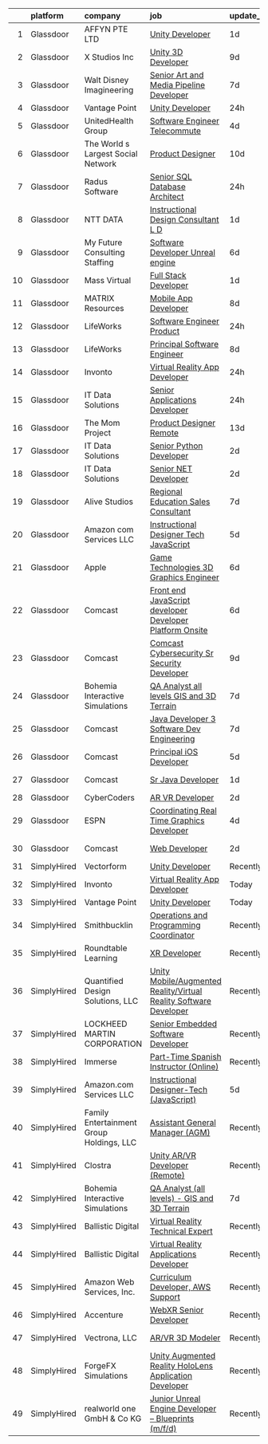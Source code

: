 

|    | platform    | company                                  | job                                                                                                                                                                                                                                                                                                                                                                                                                                                                                                                                                                                                                                                                                                                                                                                                                                                                                                                                                                                                                                                                                                                                                                                                                                                                                                                                                                                                                                                                                                                                                                                                                                 | update_time   | location                |
|---:|:------------|:-----------------------------------------|:------------------------------------------------------------------------------------------------------------------------------------------------------------------------------------------------------------------------------------------------------------------------------------------------------------------------------------------------------------------------------------------------------------------------------------------------------------------------------------------------------------------------------------------------------------------------------------------------------------------------------------------------------------------------------------------------------------------------------------------------------------------------------------------------------------------------------------------------------------------------------------------------------------------------------------------------------------------------------------------------------------------------------------------------------------------------------------------------------------------------------------------------------------------------------------------------------------------------------------------------------------------------------------------------------------------------------------------------------------------------------------------------------------------------------------------------------------------------------------------------------------------------------------------------------------------------------------------------------------------------------------|:--------------|:------------------------|
|  1 | Glassdoor   | AFFYN PTE  LTD                           | [Unity Developer](https://www.glassdoor.com/partner/jobListing.htm?pos=122&ao=1136043&s=58&guid=000001812852b62988418f9b5cc12239&src=GD_JOB_AD&t=SR&vt=w&cs=1_d36ee711&cb=1654238918763&jobListingId=1007910100781&jrtk=3-0-1g4k55dnq38po001-1g4k55dodjort800-aa5aa916dd6afc97-)                                                                                                                                                                                                                                                                                                                                                                                                                                                                                                                                                                                                                                                                                                                                                                                                                                                                                                                                                                                                                                                                                                                                                                                                                                                                                                                                                    | 1d            | Marina, CA              |
|  2 | Glassdoor   | X Studios  Inc                           | [Unity 3D Developer](https://www.glassdoor.com/partner/jobListing.htm?pos=130&ao=1136043&s=58&guid=000001812852b62988418f9b5cc12239&src=GD_JOB_AD&t=SR&vt=w&ea=1&cs=1_9b7a621b&cb=1654238918764&jobListingId=1007889240024&jrtk=3-0-1g4k55dnq38po001-1g4k55dodjort800-f401924aa4754060-)                                                                                                                                                                                                                                                                                                                                                                                                                                                                                                                                                                                                                                                                                                                                                                                                                                                                                                                                                                                                                                                                                                                                                                                                                                                                                                                                            | 9d            | Winter Park, FL         |
|  3 | Glassdoor   | Walt Disney Imagineering                 | [Senior Art and Media Pipeline Developer](https://www.glassdoor.com/partner/jobListing.htm?pos=116&ao=1110586&s=58&guid=000001812852b62988418f9b5cc12239&src=GD_JOB_AD&t=SR&vt=w&cs=1_895048e5&cb=1654238918762&jobListingId=1007895970614&cpc=FD1C1DA32C38CFA7&jrtk=3-0-1g4k55dnq38po001-1g4k55dodjort800-9745983a60743359--6NYlbfkN0DAFTyt7pbDCC2JPO79CSdi1dIb81yjczP5qsKcZIxgiRd1qisRd4re16D_VG3-wzVt0-0D5x6rmpZmBxpOIB-MQ1mGpe3yHY925OX3rb1E8wRdObUNBesrBm7VNKfvARZHAgSsQo9hECwkt1h05cSPp5sRVDCOLqqMahUyKqaryJkkgU93uDEseLKxoOvRVAz_IXFQmBGR2dywsxFMK1Z0pUJFCEcvlFisROSvsuQ6S-CFY76zaYxWTGz-TJYNzdIhl41N-Hya-TUApMIt7Cl1dCoALT_l5m8ZxZC4gYEgUD--i-arBd91flZZpBEWvWP_jJBE1nvUwdAneaR5to_6tkV1LshJdXx_3Hg-1VZhNeakZIS1dvhsJHyQVA-eUUVZ96ZuTTR7NX6v53gV2sKXQ8GlLR8c7LklUk2N6EVP2hAPFj0SxbkrAI_TdC88P8U%3D)                                                                                                                                                                                                                                                                                                                                                                                                                                                                                                                                                                                                                                                                                                                                                                                                                         | 7d            | Gilmore, AR             |
|  4 | Glassdoor   | Vantage Point                            | [Unity Developer](https://www.glassdoor.com/partner/jobListing.htm?pos=101&ao=1110586&s=58&guid=000001812852b62988418f9b5cc12239&src=GD_JOB_AD&t=SR&vt=w&ea=1&cs=1_2526aad5&cb=1654238918760&jobListingId=1007914513475&cpc=878687325D2A5CC7&jrtk=3-0-1g4k55dnq38po001-1g4k55dodjort800-5f6a5bb7afd8a25d--6NYlbfkN0DeXU0vMxLyKhfauY-dgUBa_3v1DHLtGGo4EP_Dl8CiY1CXhE0AlsdbVFi217QXqMdGX8XpZwd7dli5QRl1Ybi3GhgSx4ylGhhmjTDgpErIlSRa1iJ5CgUBp1W_usxbU2HYzItYJoxx_Pvc9NvwccUiQ4D8QAxNiQOXwI-TWHFzrcXifay3jPkPkfyL_1sQOG8Fvdf6JhLLHBkzqTG93rg3zR20TQZjHS3m4HArq1IhKefo9n3zmzQhvtgDp3WDGWnzHac9jHATFpdhQZrr9G6lb7oHxjrXFvA1kov04GUu-GafyCE7_ThHTdiCnQz6ihONu7Ah_7PUo3JmBEq2w6eXP9OD-XvqnW5qKb0PUT-gX6d9eJLP4YoF1FJwH-0pnEYA1Z6_z-N_3PYY-y7FHU0jtl0ps4ZOdXOYZ2FyM9vtuiYOX_bs6MZSS7v811IsrSNB2KBM7iE4XiayvMltVo57Ls6v0HqcsqY042jBLoEpoAGfyywxqJGLUeNzJHDUuwqME_CpLtyALA%3D%3D)                                                                                                                                                                                                                                                                                                                                                                                                                                                                                                                                                                                                                                                                                                                                                              | 24h           | Remote                  |
|  5 | Glassdoor   | UnitedHealth Group                       | [Software Engineer   Telecommute](https://www.glassdoor.com/partner/jobListing.htm?pos=112&ao=1110586&s=58&guid=000001812852b62988418f9b5cc12239&src=GD_JOB_AD&t=SR&vt=w&cs=1_be0b8076&cb=1654238918761&jobListingId=1007901684711&cpc=C63BD00756FD6F58&jrtk=3-0-1g4k55dnq38po001-1g4k55dodjort800-95c766b47e2aa355--6NYlbfkN0C8O9VKdOj_1Zh75e9_CvYhSsWVxS1Pvi5WUWhsf4w7FJvt2herunrAFBR2lpVAffAHovXqguHB_UyDYbb-YO0jYjHTBnPJ_JQ02yIn5fsgL6RU7QBGJP7h3mfQGLGJupeNMcFiOSprSHYLv8UCqThPESB9A6yNoW0ZJYPqWaOi-103ZNjxP9B7hdeBI4qv4pJrfwsA7MSNtkZslpsaEDsjKzKA9GNUDwqySLGyWKxBSSDvMB8ix4qjxs1nYZVh2XCqmiBzAtPrFLIK755tWfC3K51mMDiinnJDCY5Y5dpHkc5r3ojxcxhD_ej8Gd2yCz9pKOV34LS4FvMzwJpjyBIqRwnMeiAgI69v9flQJX99HIneKJjxCiWmWp2eEZ-1ZyocQx5_bRbd1p-_cJDJXIH7SAuAtfXNmP_EGG9a1Oh-cbnloUXppFnv)                                                                                                                                                                                                                                                                                                                                                                                                                                                                                                                                                                                                                                                                                                                                                                                                                                               | 4d            | Eden Prairie, MN        |
|  6 | Glassdoor   | The World s Largest Social Network       | [Product Designer](https://www.glassdoor.com/partner/jobListing.htm?pos=119&ao=1110586&s=58&guid=000001812852b62988418f9b5cc12239&src=GD_JOB_AD&t=SR&vt=w&ea=1&cs=1_41465284&cb=1654238918763&jobListingId=1007886649741&cpc=451933188B21919D&jrtk=3-0-1g4k55dnq38po001-1g4k55dodjort800-326b728251fdc685--6NYlbfkN0DSgjPPcnEdvoK3uuxfISLALE6pB1FR7YSHOr_tSg5_QGIhoz_2VqUepdcKLBLI_zQNg793n755smGF_vE4mwFBmZQgjlK7zz5XDbsjYhwKzec6QsZwIyll_YWMMNhQxR5yp0jVpsmIlomtv1AeE_lsWSB9u1S013tPVPwlstBtdDxyqGRy4BxWe5yDLeQkQ0d0jaS-6q4iMBw31d7reYUSBfpfBAIXA6pr3m1iF4gbdUppd-YSRhAybn-zGN4fdn5j12a9WIbM91a0kkfaJazq2bYQTvetM4-ESLAcyc2BYcuNrPOgGmGwsXRCd2z7VzV2_zPAgvx95M5hOkbR2CCbRFxho5HHryrFtgqDeRqrJ7K5sKD0gmNhhPohAkSJJsvxeBj-9UhiN_1r5uJyPc62fTgmYqVX-ZYvJwkvvRcIK9XxvSyELPtkbPZHbvgru2ClJihmOiSu8fHQp1iKaxUjzPQDD46YloxUdXb_zzC6RD0gNLsAtPq72jRK-j_K6TNZExAklwhlxD8eXeanzoLlywFD5fUYuDPlTUZJIUPTa3P4q2XWtcfGCqxwue5Wd7SiEgcX9zKhz_hPlPD-sTZI)                                                                                                                                                                                                                                                                                                                                                                                                                                                                                                                                                                                                                                                                                         | 10d           | Los Angeles, CA         |
|  7 | Glassdoor   | Radus Software                           | [Senior SQL Database Architect](https://www.glassdoor.com/partner/jobListing.htm?pos=104&ao=1110586&s=58&guid=000001812852b62988418f9b5cc12239&src=GD_JOB_AD&t=SR&vt=w&ea=1&cs=1_52e2c4ee&cb=1654238918760&jobListingId=1007913739716&cpc=149B3D5996025BBA&jrtk=3-0-1g4k55dnq38po001-1g4k55dodjort800-2bad3bdcc9ba3715--6NYlbfkN0CLi2moYVG2B7u-G_CcxQAQMNFvMAPpuYkRyyTC5NL1ZpZmcFa-gU871wlpxN_3eSPUJ4sJAg8JwS1m5XpPAKyCGLhwInt-ezqFIMjBlhcdIi5qIFVjti75oIIiXU792PNFokMGDqwqGNA1_X10U7WzX1q0ntsNMEnatR9TL90ZbGgeXtHQDhBQBPzJSraGmG2Y6xCldIuk9VrO2GWgoEo8MScp23whompD7Aisstku1RRIm72pfDJvwXcbS2iDH9_x9RGSEpPnWqGdZw9FLhtsTfM_lInlWBCrZ_wJIi7W5qEYd5I7bCqC8dlA71dg87t7YSeGeTElUNHs3yiRhJBqaqhBnIkyhWU-btRrz0G5MOG6IQx3nXc9aplMldcTBaYdZYl7iAIiOLwnqXspDbPfObkCTk0aSXFDR_7BzhGqMm7qzPNM_zOE27iO7kjnXyh0TMWOVEEh2WbkQJPFkeObphX9ppAkRRsJZXtD3HhNc6N4dXxmu2vWKQjAqsLwyUo%3D)                                                                                                                                                                                                                                                                                                                                                                                                                                                                                                                                                                                                                                                                                                                                                              | 24h           | Remote                  |
|  8 | Glassdoor   | NTT DATA                                 | [Instructional Design Consultant  L D ](https://www.glassdoor.com/partner/jobListing.htm?pos=115&ao=1110586&s=58&guid=000001812852b62988418f9b5cc12239&src=GD_JOB_AD&t=SR&vt=w&cs=1_e8994c1a&cb=1654238918762&jobListingId=1007910210126&cpc=9DC6E4D8324653EE&jrtk=3-0-1g4k55dnq38po001-1g4k55dodjort800-4e8328041364cdee--6NYlbfkN0Bpo5Q-IoG1V_mjYSR4J41fvsy6TiSA3aeewfLkPI7RodND_iJDrqtfsfIZuxy3v-OJdmSeFkTlP6CpEFmTkYrQDgH9hBLHAWXfdsBAQSCGX96zuHcFhA02NTljEvaL4jqOAk7F9MjTl7j8iFoWLEJqUcDZo32Svp82maWQQKaLjOWHqF8Fpvr11mpuOtYovg26kU6KwFCowc_dAgmi_HwQCJy5-bvF2qo4-CuRVg5livf7Vc1RExeUCZqDjjr478CaJF9Iw6g2hLfUavQxA79uVY-uPenOU5ExtTGbpDRuAaSehboMVgefivNmvAWx5PZkLHnVI-MEbsHfoY7G59vYxQH1uX-QyftZWtB06ey0ZNnnOkNduXBBI2mH5UJ8XcLS7AQBq3zDjFZ5Aq40-Cpo-6bPXbR8iBOyLe3jni4ycn3psXyki90HqdWR-oOYdL-m-9aB8mqgGv1ZfjCH7CY-si-QC7k3rvJgz4kjoX3q9lsSMwknyE_EfVdvKw00isDR6FZoNiICcge_jTIuSw2hMg5t4QmWsNzym89vO7WAzA%3D%3D)                                                                                                                                                                                                                                                                                                                                                                                                                                                                                                                                                                                                                                                                                                             | 1d            | Charlotte, NC           |
|  9 | Glassdoor   | My Future Consulting   Staffing          | [Software Developer   Unreal engine](https://www.glassdoor.com/partner/jobListing.htm?pos=102&ao=1110586&s=58&guid=000001812852b62988418f9b5cc12239&src=GD_JOB_AD&t=SR&vt=w&ea=1&cs=1_d55f6886&cb=1654238918760&jobListingId=1007898394292&cpc=D24EE3D704DEE7AC&jrtk=3-0-1g4k55dnq38po001-1g4k55dodjort800-53aa9a5e68a0bba7--6NYlbfkN0ByGB6O5D_5B5o4SDHM4_RSOYPry5N9VVrTsCPWZvbmb0mMlVsy4s8jorDtWwBD9H3_EnXfdZPv34kD-JJUxRjzju1iDWxtbEnl6mZHv3DbaUbZxTPuKkREc6o4BsntmsP7zKqAvtvML5dVmxKfthV6c3xk4PN6L6EFLkira0AOO7JtwrBpOmhClNCbrXUG30keItprP1xl7l8BqgO9tcMSZyHvXIa9bynyvXMh5dHu4gB4zOevO45BmkuC9R_-RTXB9FFABtl0_tGz2fuptiXoCf1Ej5QTHgCFf80dMB-wAPo5zGdweqha3V11Z1_sRiAYNUnAd0dylv3Z3B8zncqAjgq3rjLO1id65LmxlKpjZagEMfe3GRKQHU_RGKehRnIfBHImi27eBKXNuuEKkI1l-KGijHwxZUzGHC8SZ12_4LHGPMIvfyQ1UiyyxJfiWGNmSl6O5bXTPqbqoWhIoW0R0B0SC1SGCbaq1Lz_gdVS29_1dqS7VQUPKvqTRObEKv2x-54P2r2ZKSsALDpNH-1g)                                                                                                                                                                                                                                                                                                                                                                                                                                                                                                                                                                                                                                                                                                                                       | 6d            | Indianapolis, IN        |
| 10 | Glassdoor   | Mass Virtual                             | [Full Stack Developer](https://www.glassdoor.com/partner/jobListing.htm?pos=129&ao=1136043&s=58&guid=000001812852b62988418f9b5cc12239&src=GD_JOB_AD&t=SR&vt=w&ea=1&cs=1_59f7e6da&cb=1654238918764&jobListingId=1007911540996&jrtk=3-0-1g4k55dnq38po001-1g4k55dodjort800-f103dbe9ae2ea7a0-)                                                                                                                                                                                                                                                                                                                                                                                                                                                                                                                                                                                                                                                                                                                                                                                                                                                                                                                                                                                                                                                                                                                                                                                                                                                                                                                                          | 1d            | Remote                  |
| 11 | Glassdoor   | MATRIX Resources                         | [Mobile App Developer](https://www.glassdoor.com/partner/jobListing.htm?pos=118&ao=1110586&s=58&guid=000001812852b62988418f9b5cc12239&src=GD_JOB_AD&t=SR&vt=w&ea=1&cs=1_b78edb87&cb=1654238918762&jobListingId=1007893245974&cpc=FD1C1DA32C38CFA7&jrtk=3-0-1g4k55dnq38po001-1g4k55dodjort800-b9ce66fefdaedd40--6NYlbfkN0De5ppvndiyxA0pMSLQzOe_j9Mra0KF_8EhxTxOKXtZIfhM20E97mGJ6rqAxbACvL-wHlPk7GLdGWgUD7weRx8czDiGgrPlkyQb0-H9kUFGx39ZcBIIVxDiGIPiI7vn0abMSXDDr6jIaDtCNGokVOu60ia0tO5ZTMdh2kpJP-ks3779ceFLtTS1_nM_vUHi54zM0OGiRFsIlBaGh9rVMukqNPfeIgZyMlNrWftMEQNTNoc9b_NB6UVszCr-B48E1Te9eXELfVSlGePUOmdwJSNqzy2ih_nKfrNYSgj4Ohjbz-D9xW1Ium10HAvcmVhbferBKkYhygXUPveAwbmWkTxuG9IWhTq6Z2OdOZ2YKr-JvE-VilT9OtlPh8UfIF24-0-labaIdLqbmWcL6Y5mz90j0yYncvggWRv2EW8CBOu1r8ljRVzezflzwuVMlHEHpRh_8R9krh8unSke9kPAskIH4QfraPgMWtC3k6CBFGBLO6nqO0GRUPwZyOQfWzROmwXLMHxwb9iBZbw1wuqtTtRd2OKwG3JjcnckwfIlNIpCYQ%3D%3D)                                                                                                                                                                                                                                                                                                                                                                                                                                                                                                                                                                                                                                                                                                                         | 8d            | Atlanta, GA             |
| 12 | Glassdoor   | LifeWorks                                | [Software Engineer   Product](https://www.glassdoor.com/partner/jobListing.htm?pos=106&ao=1110586&s=58&guid=000001812852b62988418f9b5cc12239&src=GD_JOB_AD&t=SR&vt=w&cs=1_7c080c3c&cb=1654238918760&jobListingId=1007914430754&cpc=FAE5E775D180B2FB&jrtk=3-0-1g4k55dnq38po001-1g4k55dodjort800-66b264ec8028f0e1--6NYlbfkN0DLmrqCN2v1TO8im94Z8ijjg5B0bygWI38WyDDoeOWhaQvk6bM5zeSyQrwlZm0cpZA3AdWU614Y0t5Dfkt2OY8nqKdQnEgPGAAPdH0v6vcW7Lu315XDapYO3Lj5P71ZgZq2lls_oIoTjE3F5BANDOw6cwbM0E5tNhtq2VuUT7XfaHCs5jqulPsaXoDD-rn3-_klEDrZI2oqek8vEilH4X3csFrs-PBD6aKxnmXq3CrIgItFp8kIazR9f33h-iPa1tEKBI5fLh97dhbyxY_C4f2Sj555PNsLkzil_6nIHj5xuaB5GQQfA1D_EbSrIP2xM0xye8KXWmfnzcmruivOcnVgcBlWyeMI5dAzU7XQ8ZQh67wSRYyzBnFN_Ezuy-HySqTSVGG8Hmt_hSl6a85KDsp5aiz8lDYVSM9OwBxUaVUS2bcfWd0T-qmdxmmO4-0uxX_ivzjcKAmfR0BvEuGml5-pdWcCsAEmqaqKAPKFk73ZR4S5j-1cZWCsvG3Q-A9xHCzr7ADwXQFboV8QB4qP5-FxillslBufTRJHnplpi6cxmA%3D%3D)                                                                                                                                                                                                                                                                                                                                                                                                                                                                                                                                                                                                                                                                                                                       | 24h           | Remote                  |
| 13 | Glassdoor   | LifeWorks                                | [Principal Software Engineer](https://www.glassdoor.com/partner/jobListing.htm?pos=114&ao=1110586&s=58&guid=000001812852b62988418f9b5cc12239&src=GD_JOB_AD&t=SR&vt=w&cs=1_39ea9b03&cb=1654238918761&jobListingId=1007893251655&cpc=F4EED0218A761C36&jrtk=3-0-1g4k55dnq38po001-1g4k55dodjort800-025bb4eb2aae7445--6NYlbfkN0DLmrqCN2v1TO8im94Z8ijjg5B0bygWI38WyDDoeOWhaQvk6bM5zeSyQrwlZm0cpZBkdfe9WD5LwBa1FYVbK62hFAvsdaTtISNHUYM1toTB1Y7EX6-qfoyYYLHZcXDgEJGEE8hHfPwMqpGFpY6owiSdyJUibGMl9fkzxkaUu_i-54M9YhrdOfIa2LIYHBIuE4kcLWqo9jZtto6FEsREDdMyWwF0Fpfn-bHUHQka8Ek9HN0uQPuci-Z_vttEyDOW4a5qOjbuPOv0brNvhypdv-dgm9OBg3ToVr84R1HnaUNn4oBwZy-79988W35zj3tc8r-wSYgCDKJGjHaU10c9OSH6xn3NWPBLjTzfl03RryQWiE2Cf2gtZGkPan5Ski8FK-gJ0nVJ-84SNp3eJPyRT6UQdoFrhnGt4SWH1Fx9-OJVfgGw1P-yr8rjh7vZbx5uBsNVNKJnLVJT7Z3EZ9MLQWoaBQeOKA0-8D-7uC311HQAxieWZ_8nRJUkCzIPIzCStLmasDxR7xpcpewo6_iCLG4sCzoPkC7j6f98gBOXBimD7g%3D%3D)                                                                                                                                                                                                                                                                                                                                                                                                                                                                                                                                                                                                                                                                                                                       | 8d            | Remote                  |
| 14 | Glassdoor   | Invonto                                  | [Virtual Reality App Developer](https://www.glassdoor.com/partner/jobListing.htm?pos=121&ao=1136043&s=58&guid=000001812852b62988418f9b5cc12239&src=GD_JOB_AD&t=SR&vt=w&cs=1_1938ec4c&cb=1654238918763&jobListingId=1007914902301&jrtk=3-0-1g4k55dnq38po001-1g4k55dodjort800-f29a10619103e505-)                                                                                                                                                                                                                                                                                                                                                                                                                                                                                                                                                                                                                                                                                                                                                                                                                                                                                                                                                                                                                                                                                                                                                                                                                                                                                                                                      | 24h           | Bridgewater, NJ         |
| 15 | Glassdoor   | IT Data Solutions                        | [Senior Applications Developer](https://www.glassdoor.com/partner/jobListing.htm?pos=123&ao=1136043&s=58&guid=000001812852b62988418f9b5cc12239&src=GD_JOB_AD&t=SR&vt=w&cs=1_dc68f7e3&cb=1654238918763&jobListingId=1007913475058&jrtk=3-0-1g4k55dnq38po001-1g4k55dodjort800-502af9ab8db044a2-)                                                                                                                                                                                                                                                                                                                                                                                                                                                                                                                                                                                                                                                                                                                                                                                                                                                                                                                                                                                                                                                                                                                                                                                                                                                                                                                                      | 24h           | Remote                  |
| 16 | Glassdoor   | The Mom Project                          | [Product Designer  Remote ](https://www.glassdoor.com/partner/jobListing.htm?pos=120&ao=1110586&s=58&guid=000001812852b62988418f9b5cc12239&src=GD_JOB_AD&t=SR&vt=w&cs=1_96a03d1f&cb=1654238918762&jobListingId=1007880209448&cpc=F41FEAB56D215062&jrtk=3-0-1g4k55dnq38po001-1g4k55dodjort800-729f903c4dee6bcf--6NYlbfkN0BDp_epf89aHDQhKpPegNJQ_ldQpEFZQsM9OcONMGxWx6pU56EKHF58QjVdAUvn2gXJ5-jZVHu_Ux3wkBuWFS2xVHPAjniMX1aW3tC92YZsMm6kEpOL8HZsL25EhSEz3ui4c7-8VeFPRMV8qiphT5plaJ77TY3p8pZWApGb3r5gRpnmtZPGmsT-u0U4Tq84npLHeNh_HqcoZTP6Y-dcv72S8N8RtPDPtZl26RkRRqUvTVfPXw7tqAHfXYngJnbSOPLL2DJyi5Ne3i8y3YkpGNcp9stXFM5wocbJz_ywMGWkEjnFePv5o1WWK5yoq4ZaBLnApTAYyAHQDjL6yYkfMNeBzXn8rYwIe4Ns8ysb1IL6YeBxzbtGT79h198D3U_xlF98ZDMuWDv9YWPPJi6GeqtRc_dILirDd9qo80NLMeQalCrsmBQjgN9V_oI4W6i0UH9NSldiy6cuMfFMrjuSWZPhBFzsIokfzFr9H6vRfw60UIeNRX5ej4GU-02e6bCKo0LojsXhx_0R3jd7gmzh2CKMlH2C7XbXn_TdbLmAUpS4TUxeDOKgujONs2ckFU6GGx5qNEqqYaWEZQ%3D%3D)                                                                                                                                                                                                                                                                                                                                                                                                                                                                                                                                                                                                                                                                                         | 13d           | Los Angeles, CA         |
| 17 | Glassdoor   | IT Data Solutions                        | [Senior Python Developer](https://www.glassdoor.com/partner/jobListing.htm?pos=124&ao=1136043&s=58&guid=000001812852b62988418f9b5cc12239&src=GD_JOB_AD&t=SR&vt=w&cs=1_db50cbe8&cb=1654238918763&jobListingId=1007906371357&jrtk=3-0-1g4k55dnq38po001-1g4k55dodjort800-8892b048d58b03b7-)                                                                                                                                                                                                                                                                                                                                                                                                                                                                                                                                                                                                                                                                                                                                                                                                                                                                                                                                                                                                                                                                                                                                                                                                                                                                                                                                            | 2d            | Remote                  |
| 18 | Glassdoor   | IT Data Solutions                        | [Senior  NET Developer](https://www.glassdoor.com/partner/jobListing.htm?pos=125&ao=1136043&s=58&guid=000001812852b62988418f9b5cc12239&src=GD_JOB_AD&t=SR&vt=w&cs=1_2adc0b9f&cb=1654238918763&jobListingId=1007907348407&jrtk=3-0-1g4k55dnq38po001-1g4k55dodjort800-76d1654ac2c83498-)                                                                                                                                                                                                                                                                                                                                                                                                                                                                                                                                                                                                                                                                                                                                                                                                                                                                                                                                                                                                                                                                                                                                                                                                                                                                                                                                              | 2d            | Remote                  |
| 19 | Glassdoor   | Alive Studios                            | [Regional Education Sales Consultant](https://www.glassdoor.com/partner/jobListing.htm?pos=103&ao=1110586&s=58&guid=000001812852b62988418f9b5cc12239&src=GD_JOB_AD&t=SR&vt=w&ea=1&cs=1_61bdc494&cb=1654238918760&jobListingId=1007895124397&cpc=2187E14FC6F1B769&jrtk=3-0-1g4k55dnq38po001-1g4k55dodjort800-2fccb21c2e1ea881--6NYlbfkN0AtR68e5gWpPxoovZgA7Udo-dcymoK0NpHFMpIgh7LYzwY3wN5rRkTJw7S9Un75A1UkfoEPcR-RLTtmXzPwKmOqMqSUGO6XxXBLFjazCM3V1ZfBf1dsKFPwpEorEmRbYNpRuaetMdGHNrVWqKG-YgcH2_4AgN8YNRiRdktTNsy0-IciB3jOXBW6M1cvLhUjxJI76XsoxWJP3PiMzETDU5CgIOwB1iwm4zekKqMRsgqxK7p0HJF2eOhTCsZWmfDNYIGHiYHKJOsnDnTtcbTgGZ9Hkyp-cV7N0amKKTvmUV-DTDNNc3R78Mhaq-Fqp3UR2veTPUhcrT3sRftDuGefC29ZuLTbV0-qtWO_az6YonxKxOA1jpj_Mv7aUTyu4MYeQ055mrbdMICHIooRjd4WPNDrQb0OFXanqTaAjkdqslvTgsy9exYdbf0-bhX0DuC2Ap2NnjK1KCZlsYx96l3MtauKEn999W6QMhah50dabr13L2PYOjwluDsSVNdqaBsrZhlG4gHqLCFzw3jjMTfe2Cbd)                                                                                                                                                                                                                                                                                                                                                                                                                                                                                                                                                                                                                                                                                                                                      | 7d            | Remote                  |
| 20 | Glassdoor   | Amazon com Services LLC                  | [Instructional Designer Tech  JavaScript ](https://www.glassdoor.com/partner/jobListing.htm?pos=127&ao=1136043&s=58&guid=000001812852b62988418f9b5cc12239&src=GD_JOB_AD&t=SR&vt=w&cs=1_635a8843&cb=1654238918763&jobListingId=1007899848648&jrtk=3-0-1g4k55dnq38po001-1g4k55dodjort800-e6ed21dde313eae9-)                                                                                                                                                                                                                                                                                                                                                                                                                                                                                                                                                                                                                                                                                                                                                                                                                                                                                                                                                                                                                                                                                                                                                                                                                                                                                                                           | 5d            | Remote                  |
| 21 | Glassdoor   | Apple                                    | [Game Technologies 3D Graphics Engineer](https://www.glassdoor.com/partner/jobListing.htm?pos=107&ao=1110586&s=58&guid=000001812852b62988418f9b5cc12239&src=GD_JOB_AD&t=SR&vt=w&cs=1_4ea18307&cb=1654238918760&jobListingId=1007897913384&cpc=1CBFC3E34E2A31FF&jrtk=3-0-1g4k55dnq38po001-1g4k55dodjort800-657f79cc39d85f12--6NYlbfkN0BvKrLyj5gPmtZO9T8euul8TCxuuKNOtzRJOomxnwSEodTz2Bc-sPZlADHp0xxmf8Xq9_ti3Wl2aurzOBya4B5N2vDLSOWj3FoiZwn5VzDo4mTgHIfcvSbGAbYXfazgkjRHIVuG0gGPMcloBCGq74MPOeeEQvuX7LK_dGcQtmVXlwQLdsT_GFTzN5Zep-1bCpk7Qb5G3HvLGC97nImwgkEEQyonlBhv854DUJcZr99dRF4UPF2FDhHDpDdT2NmhIbwS7O1HqFNygZVxOs33Blz9xuV3gVLDWW2tMBlcdZifGM6_MTZUvhaRGIHLnJniTjWzI6poxABRD-SWNMmXSwzLYsXVPQkfUTArdWJjmaGgGjolOKzgHmP0en7RasNYA4S4lHK1fBQ_enE-iP5Wb42B6wS9mMMeNFQdokoRLtJPQeJrDHi2ilEJN0l8dwfGzsSTA7D2cqkCw1lLMv689_a6uW071Nywscw9TmanxU89QmH5o5fb_kQ00Nfq_kXNM0qujggQd3pOsSQqA8piK-YfoNYe93aZnXQD9TbnqT6kZCXe3lHrt4VceUBtlnRqv5pc_qFQqr0-kK9pJxIW4Hm49eFO7EQw5Deqtv_gquagKSB9RofKheQ1gST7TTgOPCxaxyssCu4-YFZCmGjvGMDh2fD6gclRpGhIMOMV19N1nA8LGsggYD2Cwb2rkxzr1CObfrgx1dtAZkjREKhS9BICE2hSyGKv8iil0eAuaEJTfK_hy6BMQSaLiRsii9Fg1X3ckSu-EaMJKPNlelUeLnpD-vn3tdFxAUm1-NSSM5rUVUOVHJXgHAmtjQM82Fnt9u8u3ufCSta5utOS5Geq4eT5poptg04Es-4FmXMAhcX2vXNWeiF4GxC4D9g0x4SYrqT2hd1bBRcR0m-MRA5t7Jvgswo8OODmz5kcPao9h4OYVFITCH1XIINFsxlnWqQLtiQ%3D)                                                                                                                                                                                                                                                                                          | 6d            | Austin, TX              |
| 22 | Glassdoor   | Comcast                                  | [Front end JavaScript developer  Developer Platform  Onsite ](https://www.glassdoor.com/partner/jobListing.htm?pos=126&ao=1136043&s=58&guid=000001812852b62988418f9b5cc12239&src=GD_JOB_AD&t=SR&vt=w&cs=1_72856930&cb=1654238918763&jobListingId=1007897850268&jrtk=3-0-1g4k55dnq38po001-1g4k55dodjort800-7c6332bdce9f6f9f-)                                                                                                                                                                                                                                                                                                                                                                                                                                                                                                                                                                                                                                                                                                                                                                                                                                                                                                                                                                                                                                                                                                                                                                                                                                                                                                        | 6d            | Philadelphia, PA        |
| 23 | Glassdoor   | Comcast                                  | [Comcast Cybersecurity  Sr  Security Developer](https://www.glassdoor.com/partner/jobListing.htm?pos=113&ao=1110586&s=58&guid=000001812852b62988418f9b5cc12239&src=GD_JOB_AD&t=SR&vt=w&cs=1_143f7c87&cb=1654238918761&jobListingId=1007888466316&cpc=5E31031E1AFF45A7&jrtk=3-0-1g4k55dnq38po001-1g4k55dodjort800-a286b2556b833030--6NYlbfkN0Cj-KmZPsf9w80C8b1WzNVrlanjD2SXJjxuCbUWHsXPZlTAgGmdtIUzoKTi6fK6WvYTDL9M1v2A3yt2ii0vTdSPYJyc0Z5-yQmPGt2NUKQDp6WCPS7QkC0iehBzExosCb5ax6JsO_WFbvt02cMKu2WfQx8LmEefkI24OM9dGUjPeLf4aRSjQxeTtLYMCWLLyBBQn92UgPwCQh4A6C6ivDAioT3DQCyNAhu5tK6UsHXLE7fGGIliCPq63uuZAyYFJvhPzxdFZpM5q6hHrTFQD-EJ1-ng51JnzeyG23F2bnTyKZJgoEPaHBzvJIA9sM3MPXsrf7Rd-fTIzLedCTLB3EV1LIUAjEAA8kPbO3mf0YgGUv2UsT-46spchCrXicUs63Q4uJXhtxpqJmF_nMO9qbArNwZMhyKMYdZkOd1UJ81aAMyokBLXu05VTla6sjQ-cStqVWY7Ho5GM2-juj5GJBSeE8ep9mFA47bLh9Z5M_tbuOSW2ZpX5odwzD8hL6cvtyyP8cCXTIANcGn8kOthnsVfit_4mvlnBfM_JlehVLuzSoJtuTTlunZt3nz1Yy570M2nO55wwRCEs2y5ksTGmIZw2bezMv1uyQ0oIsmfUP6PrWB-PNdoLrK6DEO_Q584lqADzjNTWtXmYl48An4_AjJEyEN-RhqzOtNyB-WE9x9VU2hyXQqXwH3erZayxIWOUxcMNiITqOmut04trWexMWYc2wDsobVVu-yyjOZ5P6GvwtbBtoy5V1FgXavANLusAroPaVLUfnc_kaRChChyAOruutE_dIl4ak_T1RkwxHoCI2sqxnynjhE_JDgE0DJlZDGIpjrc5Wzq0F5VQX-VCliyevuIu2gExo6re97acEBRrjDuDPsce7GZjnW9hNkWMNla4N2O61yKVo6EHbq2dItj-rTh2686UjaMl1v3S_BZMy_P3n0M2GNAb1AlaWzz87BYhKt2rCMVoLrvB1oNWbAZIr6luuAW4fOMy-yF7OOuQ6BdQeHCSy43MvuCZIIPyQkC4pxxUx1QQ8EbnTkiC5VFflt4UeJufrnCNKWUxrMRNrg2dxxyi1okBwLkN0aXyjU-6kNbeIQ01d3zIM5jDFJynqGdDKlapC9t36rMoHVRmpyKz_5g2SNjj2vgWHGJ2_nMzgQ6x_bTrT5YsHan4aTdbyVQGVqg3oSaKLAnkLIi4h-0LvQScbPp0KoNEEz5yX9pHPZ3sjE3qwapY6lkdPq3) | 9d            | Philadelphia, PA        |
| 24 | Glassdoor   | Bohemia Interactive Simulations          | [QA Analyst  all levels    GIS and 3D Terrain](https://www.glassdoor.com/partner/jobListing.htm?pos=128&ao=1136043&s=58&guid=000001812852b62988418f9b5cc12239&src=GD_JOB_AD&t=SR&vt=w&ea=1&cs=1_1039f132&cb=1654238918764&jobListingId=1007895550114&jrtk=3-0-1g4k55dnq38po001-1g4k55dodjort800-2142521ef46eaab8-)                                                                                                                                                                                                                                                                                                                                                                                                                                                                                                                                                                                                                                                                                                                                                                                                                                                                                                                                                                                                                                                                                                                                                                                                                                                                                                                  | 7d            | Pittsburgh, PA          |
| 25 | Glassdoor   | Comcast                                  | [Java Developer 3  Software Dev   Engineering](https://www.glassdoor.com/partner/jobListing.htm?pos=108&ao=1110586&s=58&guid=000001812852b62988418f9b5cc12239&src=GD_JOB_AD&t=SR&vt=w&cs=1_803433bf&cb=1654238918761&jobListingId=1007894822128&cpc=6A22310A23505C64&jrtk=3-0-1g4k55dnq38po001-1g4k55dodjort800-49a9274740785e3e--6NYlbfkN0Cj-KmZPsf9w80C8b1WzNVrlanjD2SXJjxuCbUWHsXPZlTAgGmdtIUzoKTi6fK6WvbJLMUF-nAl-rdAsnYfBtqUP_-KjrzvTtIDjZ_Y2pPPWMXTlPFofpl7NaCmuyI774VTuNVvsouRyzrLvtNlX3hvpTWQWptUs2ymNSy2tkgGwYXIlgjZCcixsAEYlEqUXtY0J1iDTUz7xxf0KzgmPnMDuNBzzce_XVe3Qu-GHSLEZh8g76DfYCt_oGqONO3N6WYVZ9p1ApzuWOwuP2rql5LmujD3mdEX4qhnV7MYbyarNxwO6Jc459hDfhM6Zis4qkF4Px8lXLzknQXVgeaH6DXM9sGnv2yhwL0HjZ_OnTVHxCy6utieDcYUWOeELPmnpVIigRLm6SuXn1FhSokwjRk0gTUSDHMutHQeGV4SWDbX6iAic1rcFgn3szyr8pNWQoxLQMgTY0z60fMpR40JwUt9O525MvS3vPjqrFicJSkmwFBGWcOVhxaYQPVdPhBzAjrsDnJuO5nP5MIuaRwK0lnDSAjL_Er3S9YzDczv435lT8yKHQad7vor_45stBBFNzWYbve22w4eJynnEHB8VHuR9xsO9wxWZ3l-t-lbODSfEMaWUmSFsa-a57SlX_9MCpDg2Z5G0jB4ppDuKBTsA2guUJarnv8u3gYWOa3bKPyD2snLG6dyKfiOWDfWtDMY5hZbet8XX7JDIipeRHJy0Pp35wDM6EjcOFtp_pglkUOOAo0JbMzLWOcAzDIXcjJeEG94AZ4vHQhFB2LSMLPWsUXGzofPw38ZZW_fDfZ4knr54C-zuaXtlcbpXaMSjmztOwfmXytn_0cprgJ1A2043n1Sic0I8DBm-Q2q2d3_LQpXtcVV9x0aATVONQB1vAYE5CQlg4KzUfAa6kvLA9aUnB54fBYN4CbYOLda3CWKemsLjRmMhJKZ898iolmCbcGroU3aobakp2jI06b-p6rouWpjilR5R2x6Zxg3_IzblJ-t0Fl8evbAueIRO00sL4UrWhduHKYz3JTWY54dngNX2Ubm-NakTSeLbA7bnlMWIbT4E2i_TKBUseOJxDTcl5i6KfD19qcBCFRidEO_jmgIpgf9yLd8HO7Z9THv7yAOdS1rBfDBKZBVUJub4fDUf5VGcvJOAhh3APNis0lxJe2MKGHhWl-K2gP_Vk_TvL3bUedx75JvFvbickfSGk2S9anP1pI%3D)                    | 7d            | Philadelphia, PA        |
| 26 | Glassdoor   | Comcast                                  | [Principal iOS Developer](https://www.glassdoor.com/partner/jobListing.htm?pos=110&ao=1110586&s=58&guid=000001812852b62988418f9b5cc12239&src=GD_JOB_AD&t=SR&vt=w&cs=1_98c2338d&cb=1654238918761&jobListingId=1007899987825&cpc=BBD63848FB84346C&jrtk=3-0-1g4k55dnq38po001-1g4k55dodjort800-2eb2e7f72a689851--6NYlbfkN0Cj-KmZPsf9w80C8b1WzNVrlanjD2SXJjxuCbUWHsXPZlTAgGmdtIUzoKTi6fK6WvbQhtA1MfQm-q2vkO9ouJBMNLXedX_jZHqNpGLE2pOPBo4WpurEGR48DTWhMerz6YFeFBHuVzcsfmkWah1Uo4hX3EbcdNINI2008nFbk-Uq9npIRLEk6yKmRY9jgPn9xpf32ylCBoVwMgz7_zKDV63oU82lx6NF4E47FsLNilzJa6abS_O--78DRrhsh6XHtjNva_mZgGMj4qWhIliv5TIxsiY6yadL151jWY7KW7PlRK9dlxdDaEMFzV6fxxEMACJm5QYYemGzT2BE3-3qCq32_teeCMAhnYxziLH42T-lVUOZ8emz_mCWMDRbZfHZpCE20-BsLxtuOA3RQLw0PxTVRHj75IPofSNcIiIf6-hkOCa9rkIzPAnwZhe8vLX68mTVetzCL_2J2AzflRMz-g7VTsCuGnBvXWFPM7yW0_HPHkaIC9wM3V6nw0uD0mzQMiPDiOogRSoebwPt4uImGEHUeiMb6zZGqQzGs88tddOKZSmdsQyEd12LXmkbnn9O3FvDmy5OLCl2QcUv9T_r8C-Zmlc6ngv6atCkPNBHOztBfzTSkxAXcJ6yjrEWtDRlknf4PemazDRK7UEUbdZ38loFiEYdJAHdkxtK7-GtJuVI2bP_p26TOLD49odSNuzFWrDemaUzOzI3X9sz48RrVwVjlNFAGVNVdfFfCWHOcmWpFolP-rLg5GHMRLxhHHCo9BiV0NpsMppPrIWSEEr1pL6FnRF8Hy8sYN_8G-FzVgaQcBbb9uq1pp0vRzg9tzEhpaHaQ9-L-aDafhJdMPlsVsJY4dFdfkIMODxYcjy2z3qDo4iZmzl8zl2pkY-_lJnCc0xquXoTgUGrp3_OFzscsgLHAhzjfZE5wjYVd03AQqXEX_MnF5dcjARAS7U8kaFrjhbzcvMs2Yj_XXUGhXwu2VJ_Iiqw7KBttUdU-jTrU70SMNVp8AUpTvRV7ay4m9xFAguUZw5hqOc_mHCJnOcZR47nd23wsv5TYmvWnKHFjebarPAEs_DCgO-m5Yg0olEvUtFkd5fieBVQpKDfpSk4PJTux3xV7C3NBZwKzhCvHL8VLgHqY_KDsRcCOYvHHflYGs8%3D)                                                                                                         | 5d            | Philadelphia, PA        |
| 27 | Glassdoor   | Comcast                                  | [Sr Java Developer](https://www.glassdoor.com/partner/jobListing.htm?pos=111&ao=1110586&s=58&guid=000001812852b62988418f9b5cc12239&src=GD_JOB_AD&t=SR&vt=w&cs=1_b9955d92&cb=1654238918761&jobListingId=1007910896219&cpc=8D52E76475A7E842&jrtk=3-0-1g4k55dnq38po001-1g4k55dodjort800-94ffc6fe8f837eae--6NYlbfkN0Cj-KmZPsf9w80C8b1WzNVrlanjD2SXJjxuCbUWHsXPZlTAgGmdtIUzoKTi6fK6WvZRXDlsKojnsN7HlFeOiuzCrlrLN3GpXhajCX-nG-7WFA1pVmeJmm75SBbzmFs7jritaYoQVu9zWzXml2-FVHr4ej-avsaJngh3J-d2oa2MQHNyNyZY5EzipZfu-YFVsJ8YQGkVKJCA7MC4vEy0k4-vp69xu_wmBD0XV_yXwQ0fsiR9fAi2-oeeFo-FQYz38l51vk-ZMYGwVFR45KUkGehXVrq0eOiL02LLMdSyfnv1y5VCejtfzvjATddF39MB3QXjOEghyf627qMtlHU0S5Wq968pYD7pU1b7R6M214IqxtT80WWSJcMzBKeJqh36tRBlpsKD2C_gZHcnnWKdkcrnymXKvH1pj9MK-isuL6YKtYt339daHu5-lMwPr4tvZlim3eZXt84ouJo_yNBg_nqfnF9UBY9077c5_C-7obbC13JEoXefQbcelrk6dGtzfO0d76Kh0V6-U9XCClFIWkR7di0vM7LtEfoAw_oR1XKZIIbTDVRh5STxccmYV4HdgHpfGBBBLOjoRyQHzQPgYpQec6UDCNx9aDqa9m4BpG10rhCt8ygwit-IN1Q_eCQQWSb6_bASQEjBebUPtJDjpMVYeGfRmKxNTKmb0I3Qr7CMCmxMgA-AcrkUeWsRk90YIdwURpi-CpJ5-lNLp88NEdBx6ssLfaB7XEmCgD9wOAeGeNzJ-WABvufoLjJzB7IDJ5wS61ljbSBNpCG_V9bDKCyNiGJBdwUVo1iVT49jXpSpZSO9cVARG4w2SYgGAng-lfomMbQOQdRCjrXAgUyIF9xOcq23WAqCJxGDBFqSQucsK2mmRh-ahZLId50l1hCOFlgr0Vt4GaP15DSioEVqjSMTnWA7tJyMf8XajIY5Eo7jR1UvotvdhOyJSxHkYnPsU0_BhYmb_1kEIhr80uVcrHcKNySK4JEDX6uPP6dZJDMVlDDHqUXg2t8Uwai3Ep2c2AbJ54Xe0-laioZUMx6qqQFxg2jGPn39_KOBOv69hGlKccQg-xIH2siBBdx3P4H9xKaP9Hfrdlp1K1osbwtiaLjT8zFOZFk4CiSRBRXhLf19hOvuA6A13OAc)                                                                                                                             | 1d            | Mount Laurel, NJ        |
| 28 | Glassdoor   | CyberCoders                              | [AR VR Developer](https://www.glassdoor.com/partner/jobListing.htm?pos=117&ao=1110586&s=58&guid=000001812852b62988418f9b5cc12239&src=GD_JOB_AD&t=SR&vt=w&ea=1&cs=1_eb8dfecc&cb=1654238918762&jobListingId=1007906266462&cpc=FA84DF7EA1EC2398&jrtk=3-0-1g4k55dnq38po001-1g4k55dodjort800-b8baef6901837152--6NYlbfkN0CpFJQzrgRR8WqXWK1qKKEqALWJw739KlKqr2H-MSI4eoBlI4EFrmor2FYZMP3muM03Um5swKT2wHWHAEeCecQtPd8IHcEcknvDV3ARYkJ5vOJEc_aRx3HIH_tKAhmaigUWztdiCU38q5c5eznZNfOxzsCCDMrIQmqTbiCKutOJsEGPeTwjI0Mhmi4j7pvnkrqFxeuKxDLDt63aB6TbkbFJxccJYac83qlowiR4IB0K8AdoR1afSuL_EmST-hlv7j2JIaleaQMsf1o3FUJ-DJti4X9koQD88WsVXjLUS2fU0sd6BrKhM2MXO-bK-0wdQFiUbwAhYV0RaMvdvFoA9V9r6avlZZwTl__sGPsg3sNor2NJH117X3gJGvGH8n1xBsfcRjyrnfw4ZgsS8NI05rgZ3g4lqW1TbTodSRcHLvw-z55_wxlE2hurYww51RI0omYm-ExNyl_eq87gkxc25Ohk6vvXYjdtvuSXNXkja3ZNZDOJ_R3UWfVm4lg_7bmL6ZK4TNjgmqZKhPxZkf1CuNrKHamxzTHRGdUyXOthc6b81yA6jqFSGz9faZlgt19xcHpvVLvk87idEVQznZra8B5dtrs0m0KCc1P_20MmorH-MyjZJWI4oK19rWtAb5BDBFycZEuVU97FzsuT6ewUB5FUlPtpk3U_kc8hV0GxEqW-K_3ym_OMWbHYpApziqAtNoS8sI8Bsg1Hp67bra7Nes9UnbZWeNvxQQx8il-NQCfJ5UOirLcf-7bChb4TSJ4MlVtGgqNd7-97tGtXMcz3j5Q-seGKjOJrXf5C-5fZBHNVaxeggz-IHF1asr8L_8qGJcz9Zy6Q0i1TRJ8tFSCV0HUxFkZd8maIxly-ika9lt1rNKVhG3PWk6mbzs3871st-WTE8tHa-FgsFzin0641UEZw5xE3I1oO9dbY9_cbDzaGFiuSlNwPQwhND7elGcxS3woIc6OHAogrZkK8Eg4uUMFre2CVOR6CWAw%3D)                                                                                                                                                                                                                                                                            | 2d            | Cleveland, OH           |
| 29 | Glassdoor   | ESPN                                     | [Coordinating Real Time Graphics Developer](https://www.glassdoor.com/partner/jobListing.htm?pos=109&ao=1110586&s=58&guid=000001812852b62988418f9b5cc12239&src=GD_JOB_AD&t=SR&vt=w&cs=1_63874eee&cb=1654238918761&jobListingId=1007901619382&cpc=0C139D4CAD5A6DB2&jrtk=3-0-1g4k55dnq38po001-1g4k55dodjort800-8b3d82b683862076--6NYlbfkN0DAFTyt7pbDCC2JPO79CSdi1dIb81yjczP5qsKcZIxgiYm3-7g-689Ur9xqU8QiYHXTyCCGyKT2nmlHQYJ_neDIKi9dZ8UGLQnEIENskVKYY-JmvsLssTAQzzUM1iu6JCJ8U4JZdifyuY67rSpHrGbWLdAVI5shYjpkUIiwb0iCBz5Rp4dih78azGWoG8jSU1rJEphe9bj-Yng8vqscJkakbwzoNFQK0Xr7thLk4h0gfl_gjxj7JNskOxFgP37nrJbiHM2xpfMGo7gwObcexL97SwxUmGmiy7JmleabBFlqe95q8j5WUuOVDiyk81rVqBbZ5qv3BH4FlpI8hrtsDRn7zkZWUaiwKYSuTumjk39KpCUVW91LJif0QfScZ1thl1wFpKyz2a7LyYzuFub3LJpwv7HuaQoroFNY2YZfI4rzUe03OLJ4hvfe)                                                                                                                                                                                                                                                                                                                                                                                                                                                                                                                                                                                                                                                                                                                                                                                                                                     | 4d            | New Britain, CT         |
| 30 | Glassdoor   | Comcast                                  | [Web Developer](https://www.glassdoor.com/partner/jobListing.htm?pos=105&ao=1110586&s=58&guid=000001812852b62988418f9b5cc12239&src=GD_JOB_AD&t=SR&vt=w&cs=1_665af62c&cb=1654238918760&jobListingId=1007906414328&cpc=F5E96E35A1725171&jrtk=3-0-1g4k55dnq38po001-1g4k55dodjort800-1c67323299f98dc5--6NYlbfkN0Cj-KmZPsf9w80C8b1WzNVrlanjD2SXJjxuCbUWHsXPZlTAgGmdtIUzoKTi6fK6Wvb6nYca6lgB2CrC6C6AsSHIfoRLOJPNMUghrRS94co9Bz65Qwni2I58Bd_2PpBLNoDY3EULh6NvmdBs-hOYKUgW84hHhjlxUmjjKmfsO8kbQfKQqZE8dj7gwgunhHh_AR6bh00Vsv8Is4YOKfGSLxyp5WWrf4aBC6s0gedD-0weiHhAr7fXiS7L_d_8NZ5KL07UZCzU3E0dVR6AeSfIwzSSyNbe8uJm6txRcI8a-cIAzTS8oRI3Ly8y2pUy0X-5sJxD8_gdtdkA_UiD04rkQY__gsejKEIsTVH3MdP6vSNMJv8zHDJszDIVAxcWjnYSc13Om6apUTwokPs6UhSd3DPKVcBs51GtYeYyjhChBBQsdMuBOBAWtwh6lZzaAwQWQ8CmY0ARlt82iVZwKeeQQLPcCa4f1oXkPcUSv81IZVQLHY-datheVB6ifqe_7Z_Z87pgv44zF2THDv0YR-_dH5iG3gdmOmDE_tAARVWnKntPeGCFS4mO7es0A2738wHiO2afvZhiyCAHM6ggaib6MN4aojMewAmKEL8bFO6jfulUK0q6qp3wg0MVfzZyflfFeGFQvfhKvY36JQjZMl712rqHXx6CXweYuankGtpw0WQP-n5z0DRsNoB3TVGnC5Qtv2zr_W2RRnM5qKnvfqzVTwGriAXdISHWyi-UxNj5Qv1C6FZH4s3uL1F8MHMeP2CQU7PqRwWNx0X5p5Gf-WfY6CTseAOOB4Hj-MH5vDtRrLlbV9h76P8Na8cGVFjR3Ijk8PaP1jVjDUbXJaPMQj-4P6-l1V7I8WOwU5spb0NE1_72iAxn_RVduK1zmANi5ZMw4ckAYOogen6Z8ubENNrgexORYo2hVPxXNIay3fGUv-pQLFEVl5IqiBVdDxrJ1nnE9PP4LdzacClBuz_PXgPNo5A0C4UcilqUP_gO0pW1bmM8RD-fKph1i_y3SDacybZluJH7_ZVvDgGd58wfw-Jw1BXKjLpCERc1XEg8CtLe6cgr8DNfkvVL7GlzfhRTwmjLlJDZJI44TvkuZzNgm4kYJk33Pg8O9xpYZbNcV0Qbc0WWTPpCBzE4FBdc-XIDOamcj2qcZupXJ8gMoQ%3D%3D)                                                                                                     | 2d            | Downingtown, PA         |
| 31 | SimplyHired | Vectorform                               | [Unity Developer](https://www.simplyhired.com/job/Y-lwuRPv52-7OMCTN1P0OnDUz5X9Dx0dunctrkPGMbDdNCpeFCOmrA?q=virtual+reality+developer)                                                                                                                                                                                                                                                                                                                                                                                                                                                                                                                                                                                                                                                                                                                                                                                                                                                                                                                                                                                                                                                                                                                                                                                                                                                                                                                                                                                                                                                                                               | Recently      | Remote                  |
| 32 | SimplyHired | Invonto                                  | [Virtual Reality App Developer](https://www.simplyhired.com/job/z9byUV3OLZHE-VWvVqD1F_IX24OEdiV0TC7UtYKXLgKv85fvYEDaAw?q=virtual+reality+developer)                                                                                                                                                                                                                                                                                                                                                                                                                                                                                                                                                                                                                                                                                                                                                                                                                                                                                                                                                                                                                                                                                                                                                                                                                                                                                                                                                                                                                                                                                 | Today         | Bridgewater, NJ         |
| 33 | SimplyHired | Vantage Point                            | [Unity Developer](https://www.simplyhired.com/job/fM4_I5BnYWvdT3taZ34Qt-ubJdiY7Azkm7HYm5OYr9GJgmjFZbrPog?q=virtual+reality+developer)                                                                                                                                                                                                                                                                                                                                                                                                                                                                                                                                                                                                                                                                                                                                                                                                                                                                                                                                                                                                                                                                                                                                                                                                                                                                                                                                                                                                                                                                                               | Today         | Remote                  |
| 34 | SimplyHired | Smithbucklin                             | [Operations and Programming Coordinator](https://www.simplyhired.com/job/L86kP1iutVw-sLkkjAZODv011iNs_xI44SOwL5JBOHOEzdH4JkEQZQ?q=virtual+reality+developer)                                                                                                                                                                                                                                                                                                                                                                                                                                                                                                                                                                                                                                                                                                                                                                                                                                                                                                                                                                                                                                                                                                                                                                                                                                                                                                                                                                                                                                                                        | Recently      | Chicago, IL             |
| 35 | SimplyHired | Roundtable Learning                      | [XR Developer](https://www.simplyhired.com/job/qvFIadB82qmPKcwbS-Su0yZRi4ORLl-D343HzeTnEbsndyKhfpbK4Q?q=virtual+reality+developer)                                                                                                                                                                                                                                                                                                                                                                                                                                                                                                                                                                                                                                                                                                                                                                                                                                                                                                                                                                                                                                                                                                                                                                                                                                                                                                                                                                                                                                                                                                  | Recently      | Chagrin Falls, OH       |
| 36 | SimplyHired | Quantified Design Solutions, LLC         | [Unity Mobile/Augmented Reality/Virtual Reality Software Developer](https://www.simplyhired.com/job/ZxwsfC98mYOiXoQBQnr3pWfsb77O_5XgRM_rJnD1PyjH40DeQbdfWQ?q=virtual+reality+developer)                                                                                                                                                                                                                                                                                                                                                                                                                                                                                                                                                                                                                                                                                                                                                                                                                                                                                                                                                                                                                                                                                                                                                                                                                                                                                                                                                                                                                                             | Recently      | Orlando, FL +1 location |
| 37 | SimplyHired | LOCKHEED MARTIN CORPORATION              | [Senior Embedded Software Developer](https://www.simplyhired.com/job/o206A_PF5dmWvtc2DFboOw7goxxoLJc5cOhNkZiM3uJOnpitowcc9g?q=virtual+reality+developer)                                                                                                                                                                                                                                                                                                                                                                                                                                                                                                                                                                                                                                                                                                                                                                                                                                                                                                                                                                                                                                                                                                                                                                                                                                                                                                                                                                                                                                                                            | Recently      | Orlando, FL             |
| 38 | SimplyHired | Immerse                                  | [Part-Time Spanish Instructor (Online)](https://www.simplyhired.com/job/LF8nqoZOzm5vJ1UcCfGUM-5uBibGf2a0u8vS7LZKnSMv9u_06UZtqw?q=virtual+reality+developer)                                                                                                                                                                                                                                                                                                                                                                                                                                                                                                                                                                                                                                                                                                                                                                                                                                                                                                                                                                                                                                                                                                                                                                                                                                                                                                                                                                                                                                                                         | Recently      | Remote                  |
| 39 | SimplyHired | Amazon.com Services LLC                  | [Instructional Designer-Tech (JavaScript)](https://www.simplyhired.com/job/k2swxjLkr9oRYDaAfrc1NrR8mVRfLVKbQOSleWRpmLDWMoSVOnMZjA?q=virtual+reality+developer)                                                                                                                                                                                                                                                                                                                                                                                                                                                                                                                                                                                                                                                                                                                                                                                                                                                                                                                                                                                                                                                                                                                                                                                                                                                                                                                                                                                                                                                                      | 5d            | Remote                  |
| 40 | SimplyHired | Family Entertainment Group Holdings, LLC | [Assistant General Manager (AGM)](https://www.simplyhired.com/job/e2SafO3DWR1uF1dnh7tOUYLwpIXbWVU_4Dt_3cKHNZnF87tZ68Rt3Q?q=virtual+reality+developer)                                                                                                                                                                                                                                                                                                                                                                                                                                                                                                                                                                                                                                                                                                                                                                                                                                                                                                                                                                                                                                                                                                                                                                                                                                                                                                                                                                                                                                                                               | Recently      | Monticello, NY          |
| 41 | SimplyHired | Clostra                                  | [Unity AR/VR Developer (Remote)](https://www.simplyhired.com/job/Z1VKUCQBOT3Ts7GmKbQNA3IybBKS6Sth5WXSkNoNgd8tAb_Jg26Wpg?q=virtual+reality+developer)                                                                                                                                                                                                                                                                                                                                                                                                                                                                                                                                                                                                                                                                                                                                                                                                                                                                                                                                                                                                                                                                                                                                                                                                                                                                                                                                                                                                                                                                                | Recently      | Remote                  |
| 42 | SimplyHired | Bohemia Interactive Simulations          | [QA Analyst (all levels) - GIS and 3D Terrain](https://www.simplyhired.com/job/u4TDArTwOWrQOU3WE0upCk1Ob9HQaq2UA5aFSGyEfxl3GRG0mYZuVw?q=virtual+reality+developer)                                                                                                                                                                                                                                                                                                                                                                                                                                                                                                                                                                                                                                                                                                                                                                                                                                                                                                                                                                                                                                                                                                                                                                                                                                                                                                                                                                                                                                                                  | 7d            | Pittsburgh, PA          |
| 43 | SimplyHired | Ballistic Digital                        | [Virtual Reality Technical Expert](https://www.simplyhired.com/job/3_Z9PvPR1KdAK9FvakgJUX5eoOunP3Vdusvs2xDkQg0VEPa7Ew4k8g?q=virtual+reality+developer)                                                                                                                                                                                                                                                                                                                                                                                                                                                                                                                                                                                                                                                                                                                                                                                                                                                                                                                                                                                                                                                                                                                                                                                                                                                                                                                                                                                                                                                                              | Recently      | Williamsburg, VA        |
| 44 | SimplyHired | Ballistic Digital                        | [Virtual Reality Applications Developer](https://www.simplyhired.com/job/lBawErp-BqBKAThpKFtvsOhq3maz3qc7kXbGO0MHNmiTxtfU6ifsOQ?q=virtual+reality+developer)                                                                                                                                                                                                                                                                                                                                                                                                                                                                                                                                                                                                                                                                                                                                                                                                                                                                                                                                                                                                                                                                                                                                                                                                                                                                                                                                                                                                                                                                        | Recently      | Williamsburg, VA        |
| 45 | SimplyHired | Amazon Web Services, Inc.                | [Curriculum Developer, AWS Support](https://www.simplyhired.com/job/VJ2mxpB_C3RiZ9WEdGHt_L8L7tDgh2uUlbSQc1Inzt2mb5hjGzhRXQ?q=virtual+reality+developer)                                                                                                                                                                                                                                                                                                                                                                                                                                                                                                                                                                                                                                                                                                                                                                                                                                                                                                                                                                                                                                                                                                                                                                                                                                                                                                                                                                                                                                                                             | Recently      | Remote                  |
| 46 | SimplyHired | Accenture                                | [WebXR Senior Developer](https://www.simplyhired.com/job/KFi0w9CmC8Ji7UObiuqtgV_ovKOVm0FMMjLfYpxV6h6IQymtHzq8Vg?q=virtual+reality+developer)                                                                                                                                                                                                                                                                                                                                                                                                                                                                                                                                                                                                                                                                                                                                                                                                                                                                                                                                                                                                                                                                                                                                                                                                                                                                                                                                                                                                                                                                                        | Recently      | Cincinnati, OH          |
| 47 | SimplyHired | Vectrona, LLC                            | [AR/VR 3D Modeler](https://www.simplyhired.com/job/xChihPkFU1wZ6pXA61naCm_kKeTK55q862VD82AF8rDcsdQdWulwRw?q=virtual+reality+developer)                                                                                                                                                                                                                                                                                                                                                                                                                                                                                                                                                                                                                                                                                                                                                                                                                                                                                                                                                                                                                                                                                                                                                                                                                                                                                                                                                                                                                                                                                              | Recently      | Virginia Beach, VA      |
| 48 | SimplyHired | ForgeFX Simulations                      | [Unity Augmented Reality HoloLens Application Developer](https://www.simplyhired.com/job/B57CKuMHiLAowz6F36Bn81d5fjPdIOPLau78tKhABCGYyjNZ7ZKgzw?q=virtual+reality+developer)                                                                                                                                                                                                                                                                                                                                                                                                                                                                                                                                                                                                                                                                                                                                                                                                                                                                                                                                                                                                                                                                                                                                                                                                                                                                                                                                                                                                                                                        | Recently      | Remote                  |
| 49 | SimplyHired | realworld one GmbH & Co KG               | [Junior Unreal Engine Developer – Blueprints (m/f/d)](https://www.simplyhired.com/job/H2rlpjI94ByxelMAay-okMt8W8U885ZFqKmTh28cY0jZYYBO0O0Mwg?q=virtual+reality+developer)                                                                                                                                                                                                                                                                                                                                                                                                                                                                                                                                                                                                                                                                                                                                                                                                                                                                                                                                                                                                                                                                                                                                                                                                                                                                                                                                                                                                                                                           | Recently      | Remote                  |